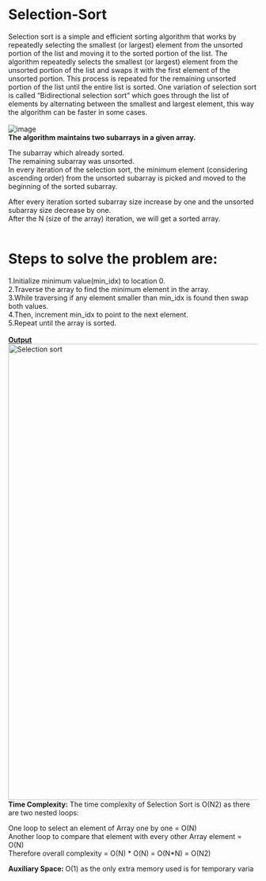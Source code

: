 # Selection-Sort<br>
Selection sort is a simple and efficient sorting algorithm that works by repeatedly selecting the smallest (or largest) element from the unsorted portion of the list and moving it to the sorted portion of the list. The algorithm repeatedly selects the smallest (or largest) element from the unsorted portion of the list and swaps it with the first element of the unsorted portion. This process is repeated for the remaining unsorted portion of the list until the entire list is sorted. One variation of selection sort is called “Bidirectional selection sort” which goes through the list of elements by alternating between the smallest and largest element, this way the algorithm can be faster in some cases.<br>
<br>
![image](https://user-images.githubusercontent.com/125802204/234185331-b287fd84-43aa-483c-847a-c764f8257f83.png)
<br>
<b>The algorithm maintains two subarrays in a given array.</b>

The subarray which already sorted.<br> 
The remaining subarray was unsorted.<br>
In every iteration of the selection sort, the minimum element (considering ascending order) from the unsorted subarray is picked and moved to the beginning of the sorted subarray. <br>

After every iteration sorted subarray size increase by one and the unsorted subarray size decrease by one.<br>
After the N (size of the array) iteration, we will get a sorted array.<br>
<br>
# Steps to solve the problem are:<br>

1.Initialize minimum value(min_idx) to location 0.<br>
2.Traverse the array to find the minimum element in the array.<br>
3.While traversing if any element smaller than min_idx is found then swap both values.<br>
4.Then, increment min_idx to point to the next element.<br>
5.Repeat until the array is sorted.<br>
<br>
<b><ins> Output </b></ins>
<br>
<img width="922" alt="Selection sort" src="https://user-images.githubusercontent.com/125802204/234187200-a76f8e32-93fd-4f5d-8c23-1cd537cfe3b1.png">
<br>
<b>Time Complexity:</b> The time complexity of Selection Sort is O(N2) as there are two nested loops:<br>

One loop to select an element of Array one by one = O(N)<br>
Another loop to compare that element with every other Array element = O(N)<br>
Therefore overall complexity = O(N) * O(N) = O(N*N) = O(N2)<br>

<b>Auxiliary Space: </b>O(1) as the only extra memory used is for temporary varia
